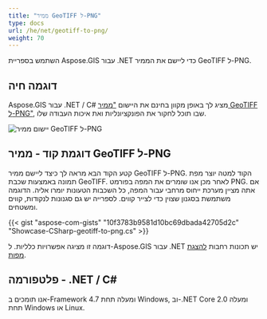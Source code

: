 ```yaml
---
title: "ממיר GeoTIFF ל-PNG"
type: docs
url: /he/net/geotiff-to-png/
weight: 70
---
```


השתמש בספריית Aspose.GIS עבור .NET כדי ליישם את הממיר GeoTIFF ל-PNG.

## **דוגמה חיה**

Aspose.GIS עבור .NET / C# מציג לך באופן מקוון בחינם את היישום ["ממיר GeoTIFF ל-PNG"](https://products.aspose.app/gis/viewer/geotiff-to-png), שבו תוכל לחקור את הפונקציונליות ואת איכות העבודה שלו.

![יישום ממיר GeoTIFF ל-PNG](viewer.png)

## **דוגמת קוד - ממיר GeoTIFF ל-PNG**

קטע הקוד הבא מראה לך כיצד ליישם ממיר GeoTIFF ל-PNG. הקוד למטה יוצר מפת תמונה באמצעות שכבת GeoTIFF. לאחר מכן אנו שומרים את המפה בפורמט PNG. אם אתה מציין מערכת ייחוס מרחבי עבור המפה, כל השכבות הטעונות יומרו אליה.
הדוגמה משתמשת בסגנון שצוין כדי לצייר קווים. לספרייה יש גם סגנונות לנקודות, קווים ומשטחים.

{{< gist "aspose-com-gists" "10f3783b9581d10bc69dbada42705d2c" "Showcase-CSharp-geotiff-to-png.cs" >}}

דוגמה זו מציגה אפשרויות כלליות. ל-Aspose.GIS עבור .NET יש תכונות רחבות [להצגת מפות](https://docs.aspose.com/gis/net/map-rendering/).

## **פלטפורמה - ‎.NET / C#‎**

אנו תומכים ב-Framework 4.7 ומעלה תחת Windows, וב-.NET Core 2.0 ומעלה תחת Windows או Linux.
